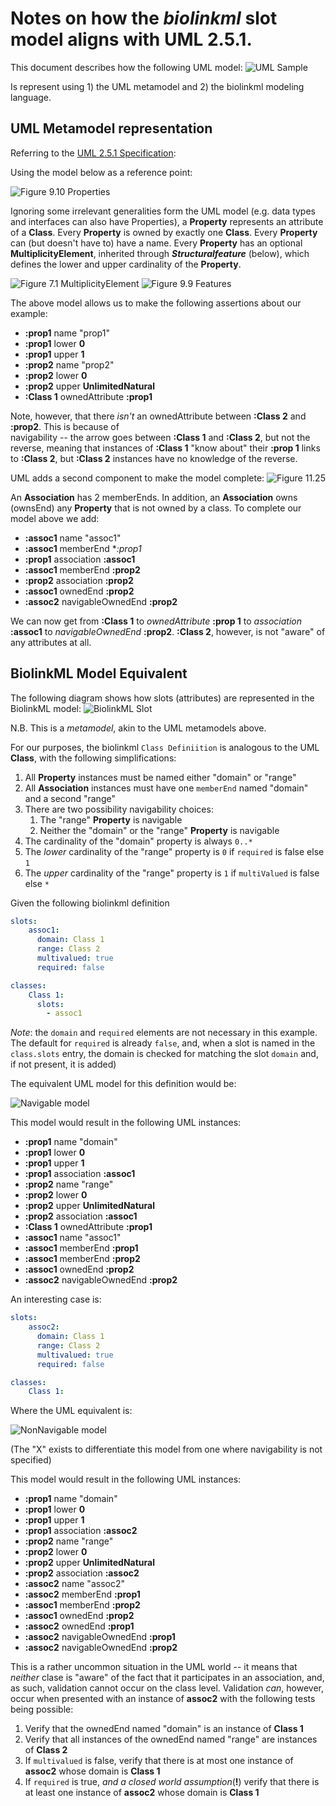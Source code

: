 # Notes on how the *biolinkml* slot model aligns with UML 2.5.1.

This document describes how the following UML model:
![UML Sample](images/Example.png)

Is represent using 1) the UML metamodel and 2) the biolinkml modeling language.

## UML Metamodel representation

Referring to the [UML 2.5.1 Specification](https://www.omg.org/spec/UML/2.5.1/PDF):

Using the model below as a reference point:

![Figure 9.10 Properties](images/Properties.png)

Ignoring some irrelevant generalities form the UML model (e.g. data types and interfaces can also have Properties), a 
**Property** represents an attribute of a **Class**.  Every **Property** is owned by exactly one **Class**. 
Every **Property** can (but doesn't have to) have a name.  Every **Property** has an optional **MultiplicityElement**,
inherited through ***Structuralfeature*** (below), which defines the lower and upper cardinality of the **Property**. 

![Figure 7.1 MultiplicityElement](images/MultiplicityElement.png)
![Figure 9.9 Features](images/StructuralFeature.png)

The above model allows us to make the following assertions about our example:

* **:prop1** name "prop1"
* **:prop1** lower **0**
* **:prop1** upper **1**
* **:prop2** name "prop2"
* **:prop2** lower **0**
* **:prop2** upper **UnlimitedNatural**
* **:Class 1** ownedAttribute **:prop1**

Note, however, that there *isn't* an ownedAttribute between **:Class 2** and **:prop2**. This is because of  
navigability -- the arrow goes between **:Class 1** and **:Class 2**, but not the reverse, meaning that instances of
**:Class 1** "know about" their **:prop 1** links to **:Class 2**, but **:Class 2** instances have no knowledge of
the reverse.

UML adds a second component to make the model complete:
![Figure 11.25](images/Association.png)

An **Association** has 2 memberEnds.  In addition, an **Association** owns (ownsEnd) any **Property** that 
is not owned by a class.  To complete our model above we add:
* **:assoc1** name "assoc1"
* **:assoc1** memberEnd **:prop1*
* **:prop1** association **:assoc1**
* **:assoc1** memberEnd **:prop2**
* **:prop2** association **:prop2**
* **:assoc1** ownedEnd **:prop2**
* **:assoc2** navigableOwnedEnd **:prop2**

We can now get from **:Class 1** to *ownedAttribute* **:prop 1** to *association* **:assoc1** 
to *navigableOwnedEnd* **:prop2**.  **:Class 2**, however, is not "aware" of any attributes at all.

## BiolinkML Model Equivalent
The following diagram shows how slots (attributes) are represented in the BiolinkML model:
![BiolinkML Slot](images/Slot.png)

N.B. This is a *metamodel*, akin to the UML metamodels above.

For our purposes, the biolinkml `Class Definiition` is analogous to the UML **Class**, with the following simplifications:
1) All **Property** instances must be named either "domain" or "range"
2) All **Association** instances must have one `memberEnd` named "domain" and a second "range"
3) There are two possibility navigability choices:
    1) The "range" **Property** is navigable
    2) Neither the "domain" or the "range" **Property** is navigable
4) The cardinality of the "domain" property is always `0..*`
5) The *lower* cardinality of the "range" property is `0` if `required` is false else `1`
6) The *upper* cardinality of the "range" property is `1` if `multiValued` is false else `*`


Given the following biolinkml definition
```yaml
slots:
    assoc1:
      domain: Class 1
      range: Class 2
      multivalued: true
      required: false

classes:
    Class 1:
      slots:
        - assoc1
```
*Note*: the `domain` and `required` elements are not necessary in this example. The default for `required` is already `false`,
and, when a slot is named in the `class.slots` entry, the domain is checked for matching the slot `domain` and, if not
present, it is added)

The equivalent UML model for this definition would be:

![Navigable model](images/Navigable.png)

This model would result in the following UML instances:
* **:prop1** name "domain"
* **:prop1** lower **0**
* **:prop1** upper **1**
* **:prop1** association **:assoc1**
* **:prop2** name "range"
* **:prop2** lower **0**
* **:prop2** upper **UnlimitedNatural**
* **:prop2** association **:assoc1**
* **:Class 1** ownedAttribute **:prop1**
* **:assoc1** name "assoc1"
* **:assoc1** memberEnd **:prop1**
* **:assoc1** memberEnd **:prop2**
* **:assoc1** ownedEnd **:prop2**
* **:assoc2** navigableOwnedEnd **:prop2**

An interesting case is:

```yaml
slots:
    assoc2:
      domain: Class 1
      range: Class 2
      multivalued: true
      required: false

classes:
    Class 1:
```

Where the UML equivalent is:

![NonNavigable model](images/NotNavigable.png)

(The "X" exists to differentiate this model from one where navigability is not specified)

This model would result in the following UML instances:
* **:prop1** name "domain"
* **:prop1** lower **0**
* **:prop1** upper **1**
* **:prop1** association **:assoc2**
* **:prop2** name "range"
* **:prop2** lower **0**
* **:prop2** upper **UnlimitedNatural**
* **:prop2** association **:assoc2**
* **:assoc2** name "assoc2"
* **:assoc2** memberEnd **:prop1**
* **:assoc1** memberEnd **:prop2**
* **:assoc1** ownedEnd **:prop2**
* **:assoc2** ownedEnd **:prop1**
* **:assoc2** navigableOwnedEnd **:prop1**
* **:assoc2** navigableOwnedEnd **:prop2**

This is a rather uncommon situation in the UML world -- it means that *neither* clase is "aware" of the fact that it
participates in an association, and, as such, validation cannot occur on the class level.  Validation *can*, however, 
occur when presented with an instance of **assoc2** with the following tests being possible:

1) Verify that the ownedEnd named "domain" is an instance of **Class 1**
2) Verify that all instances of the ownedEnd named "range" are instances of **Class 2**
3) If `multivalued` is false, verify that there is at most one instance of **assoc2** whose domain is **Class 1**
3) If `required` is true, *and a closed world assumption*(**!**) verify that there is at least one instance of **assoc2** 
whose domain is **Class 1**


